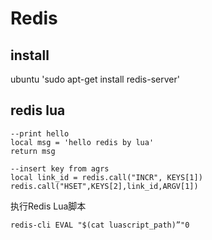 # Redis

## install

ubuntu 'sudo apt-get install redis-server'

## redis lua

```
--print hello
local msg = 'hello redis by lua'
return msg

--insert key from agrs
local link_id = redis.call("INCR", KEYS[1])
redis.call("HSET",KEYS[2],link_id,ARGV[1])
```

执行Redis Lua脚本

`redis-cli EVAL "$(cat luascript_path)”"0`
